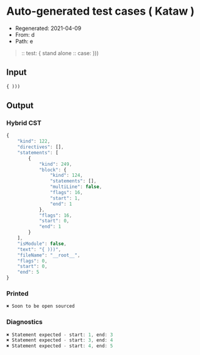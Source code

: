 # Auto-generated test cases ( Kataw )
- Regenerated: 2021-04-09
- From: d
- Path: e
> :: test: { stand alone
> :: case: )))
## Input

`````js
{ )))
`````

## Output

### Hybrid CST

```javascript
{
    "kind": 122,
    "directives": [],
    "statements": [
        {
            "kind": 249,
            "block": {
                "kind": 124,
                "statements": [],
                "multiLine": false,
                "flags": 16,
                "start": 1,
                "end": 1
            },
            "flags": 16,
            "start": 0,
            "end": 1
        }
    ],
    "isModule": false,
    "text": "{ )))",
    "fileName": "__root__",
    "flags": 0,
    "start": 0,
    "end": 5
}
```

### Printed

```javascript
✖ Soon to be open sourced
```

### Diagnostics

```javascript
✖ Statement expected - start: 1, end: 3
✖ Statement expected - start: 3, end: 4
✖ Statement expected - start: 4, end: 5

```

